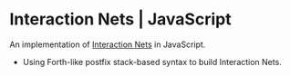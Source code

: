 # Interaction Nets | JavaScript

An implementation of [Interaction Nets](https://en.wikipedia.org/wiki/Interaction_nets) in JavaScript.

- Using Forth-like postfix stack-based syntax to build Interaction Nets.
